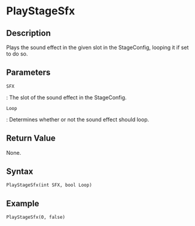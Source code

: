 # PlayStageSfx

## Description
Plays the sound effect in the given slot in the StageConfig, looping it if set to do so.

## Parameters
`SFX`

:   The slot of the sound effect in the StageConfig.

`Loop`

:   Determines whether or not the sound effect should loop.

## Return Value
None.

## Syntax
```
PlayStageSfx(int SFX, bool Loop)
```

## Example
```
PlayStageSfx(0, false)
```
